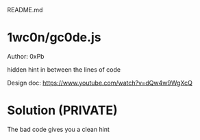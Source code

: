 README.md

# 1wc0n/gc0de.js

Author: 0xPb

hidden hint in between the lines of code

Design doc:
https://www.youtube.com/watch?v=dQw4w9WgXcQ

# Solution (PRIVATE)

The bad code gives you a clean hint
